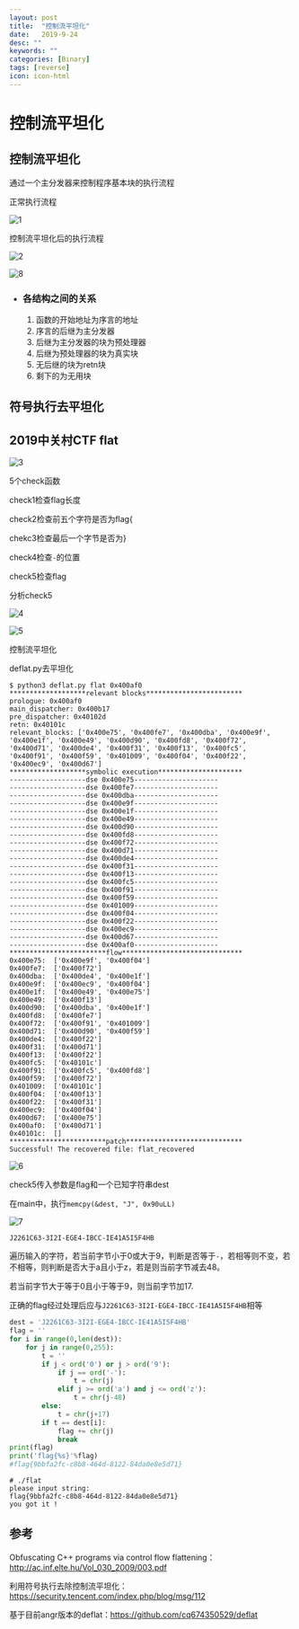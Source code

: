 ```yaml
---
layout: post
title:  "控制流平坦化"
date:   2019-9-24
desc: ""
keywords: ""
categories: [Binary]
tags: [reverse]
icon: icon-html
---
```


# 控制流平坦化

## 控制流平坦化

通过一个主分发器来控制程序基本块的执行流程

正常执行流程

![1](D:\Ai\GitHub\images\控制流平坦化\1.png)

控制流平坦化后的执行流程

![2](D:\Ai\GitHub\images\控制流平坦化\2.png)

![8](D:\Ai\GitHub\images\控制流平坦化\8.png)

* ### 各结构之间的关系

  1. 函数的开始地址为序言的地址 
  2. 序言的后继为主分发器 
  3. 后继为主分发器的块为预处理器 
  4. 后继为预处理器的块为真实块 
  5. 无后继的块为retn块 
  6. 剩下的为无用块 

## 符号执行去平坦化



## 2019中关村CTF flat

![3](D:\Ai\GitHub\images\控制流平坦化\3.jpg)

5个check函数

check1检查flag长度

check2检查前五个字符是否为flag{

chekc3检查最后一个字节是否为}

check4检查`-`的位置

check5检查flag

分析check5

![4](D:\Ai\GitHub\images\控制流平坦化\4.jpg)

![5](D:\Ai\GitHub\images\控制流平坦化\5.jpg)

控制流平坦化

deflat.py去平坦化

```
$ python3 deflat.py flat 0x400af0
*******************relevant blocks************************
prologue: 0x400af0
main_dispatcher: 0x400b17
pre_dispatcher: 0x40102d
retn: 0x40101c
relevant_blocks: ['0x400e75', '0x400fe7', '0x400dba', '0x400e9f', '0x400e1f', '0x400e49', '0x400d90', '0x400fd8', '0x400f72', '0x400d71', '0x400de4', '0x400f31', '0x400f13', '0x400fc5', '0x400f91', '0x400f59', '0x401009', '0x400f04', '0x400f22', '0x400ec9', '0x400d67']
*******************symbolic execution*********************
-------------------dse 0x400e75---------------------
-------------------dse 0x400fe7---------------------
-------------------dse 0x400dba---------------------
-------------------dse 0x400e9f---------------------
-------------------dse 0x400e1f---------------------
-------------------dse 0x400e49---------------------
-------------------dse 0x400d90---------------------
-------------------dse 0x400fd8---------------------
-------------------dse 0x400f72---------------------
-------------------dse 0x400d71---------------------
-------------------dse 0x400de4---------------------
-------------------dse 0x400f31---------------------
-------------------dse 0x400f13---------------------
-------------------dse 0x400fc5---------------------
-------------------dse 0x400f91---------------------
-------------------dse 0x400f59---------------------
-------------------dse 0x401009---------------------
-------------------dse 0x400f04---------------------
-------------------dse 0x400f22---------------------
-------------------dse 0x400ec9---------------------
-------------------dse 0x400d67---------------------
-------------------dse 0x400af0---------------------
************************flow******************************
0x400e75:  ['0x400e9f', '0x400f04']
0x400fe7:  ['0x400f72']
0x400dba:  ['0x400de4', '0x400e1f']
0x400e9f:  ['0x400ec9', '0x400f04']
0x400e1f:  ['0x400e49', '0x400e75']
0x400e49:  ['0x400f13']
0x400d90:  ['0x400dba', '0x400e1f']
0x400fd8:  ['0x400fe7']
0x400f72:  ['0x400f91', '0x401009']
0x400d71:  ['0x400d90', '0x400f59']
0x400de4:  ['0x400f22']
0x400f31:  ['0x400d71']
0x400f13:  ['0x400f22']
0x400fc5:  ['0x40101c']
0x400f91:  ['0x400fc5', '0x400fd8']
0x400f59:  ['0x400f72']
0x401009:  ['0x40101c']
0x400f04:  ['0x400f13']
0x400f22:  ['0x400f31']
0x400ec9:  ['0x400f04']
0x400d67:  ['0x400e75']
0x400af0:  ['0x400d71']
0x40101c:  []
************************patch*****************************
Successful! The recovered file: flat_recovered
```

![6](D:\Ai\GitHub\images\控制流平坦化\6.jpg)

check5传入参数是flag和一个已知字符串dest

在main中，执行`memcpy(&dest, "J", 0x90uLL)`

![7](D:\Ai\GitHub\images\控制流平坦化\7.jpg)

`J2261C63-3I2I-EGE4-IBCC-IE41A5I5F4HB`

遍历输入的字符，若当前字节小于0或大于9，判断是否等于`-`，若相等则不变，若不相等，则判断是否大于a且小于z，若是则当前字节减去48。

若当前字节大于等于0且小于等于9，则当前字节加17.

正确的flag经过处理后应与`J2261C63-3I2I-EGE4-IBCC-IE41A5I5F4HB`相等

```python
dest = 'J2261C63-3I2I-EGE4-IBCC-IE41A5I5F4HB'
flag = ''
for i in range(0,len(dest)):
    for j in range(0,255):
    	t = ''
        if j < ord('0') or j > ord('9'):
            if j == ord('-'):
                t = chr(j)
            elif j >= ord('a') and j <= ord('z'):
                t = chr(j-48)
        else:
            t = chr(j+17)
        if t == dest[i]:
            flag += chr(j)
            break
print(flag)
print('flag{%s}'%flag)
#flag{9bbfa2fc-c8b8-464d-8122-84da0e8e5d71}
```

```
# ./flat
please input string:
flag{9bbfa2fc-c8b8-464d-8122-84da0e8e5d71}
you got it !
```





## 参考

Obfuscating C++ programs via control flow flattening：http://ac.inf.elte.hu/Vol_030_2009/003.pdf

利用符号执行去除控制流平坦化：https://security.tencent.com/index.php/blog/msg/112

基于目前angr版本的deflat：https://github.com/cq674350529/deflat